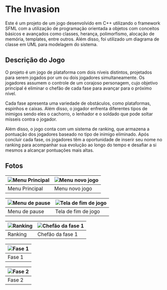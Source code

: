 # The Invasion
Este é um projeto de um jogo desenvolvido em C++ utilizando o framework SFML com a utilização de programação orientada a objetos com conceitos básicos e avançados como classes, herança, polimorfismo, alocação de memória, templates, entre outros. Além disso, foi utilizado um diagrama de classe em UML para modelagem do sistema.

## Descrição do Jogo
O projeto é um jogo de plataforma com dois níveis distintos, projetados para serem jogados por um ou dois jogadores simultaneamente. Os jogadores assumem o controle de um corajoso personagem, cujo objetivo principal é eliminar o chefão de cada fase para avançar para o próximo nível. 

Cada fase apresenta uma variedade de obstáculos, como plataformas, espinhos e caixas. Além disso, o jogador enfrenta diferentes tipos de inimigos sendo eles o cachorro, o lenhador e o soldado que pode soltar mísseis contra o jogador.

Além disso, o jogo conta com um sistema de ranking, que armazena a pontuação dos jogadores baseado no tipo de inimigo eliminado. Após concluir cada fase, os jogadores têm a oportunidade de inserir seu nome no ranking para acompanhar sua evolução ao longo do tempo e desafiar a si mesmos a alcançar pontuações mais altas.

## Fotos
| ![Menu Principal](https://github.com/rafael-503/jogo/assets/73114569/078f4c86-f334-479f-ba45-2b576d5d9c3b) | ![Menu novo jogo](https://github.com/rafael-503/jogo/assets/73114569/31944368-d86f-4978-b45f-34505fa58932) |
| --- | --- |
| Menu Principal | Menu novo jogo |

| ![Menu de pause](https://github.com/rafael-503/jogo/assets/73114569/e07a925f-ea52-4b25-86f8-4556ef330566) | ![Tela de fim de jogo](https://github.com/rafael-503/jogo/assets/73114569/0306511f-282d-4656-a66d-232033005295) |
| --- | --- |
| Menu de pause | Tela de fim de jogo |

| ![Ranking](https://github.com/rafael-503/jogo/assets/73114569/795bac83-eb3b-471b-8588-456da2cdee75) | ![Chefão da fase 1](https://github.com/rafael-503/jogo/assets/73114569/836c606d-3356-44ba-a3fa-46ade2b16f18) |
| --- | --- |
| Ranking | Chefão da fase 1 |

| ![Fase 1](https://github.com/rafael-503/jogo/assets/73114569/3f14bce1-714d-454e-afdf-42515b857b92) |
| --- |
| Fase 1 |

| ![Fase 2](https://github.com/rafael-503/jogo/assets/73114569/98d9cbec-308a-473b-9ef2-3d54e39bf25e) |
| --- |
| Fase 2 |
